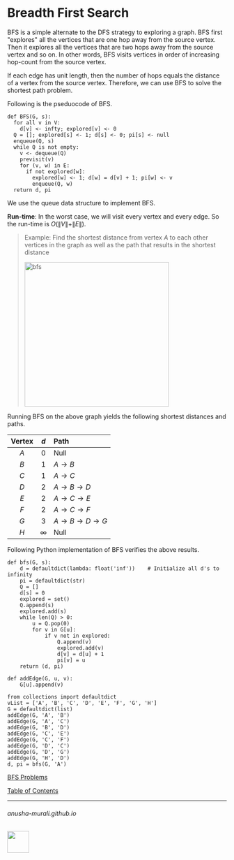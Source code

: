 # Breadth First Search

BFS is a simple alternate to the DFS strategy to exploring a graph. BFS first "explores" all the vertices that are one hop away from the source vertex. Then it explores all the vertices that are two hops away from the source vertex and so on. In other words, BFS visits vertices in order of increasing hop-count from the source vertex. 

If each edge has unit length, then the number of hops equals the distance of a vertex from the source vertex. Therefore, we can use BFS to solve the shortest path problem.

Following is the pseduocode of BFS.

```
def BFS(G, s):
  for all v in V:
    d[v] <- infty; explored[v] <- 0
  Q = []; explored[s] <- 1; d[s] <- 0; pi[s] <- null
  enqueue(Q, s)
  while Q is not empty:
    v <- dequeue(Q)
    previsit(v)
    for (v, w) in E:
      if not explored[w]:
        explored[w] <- 1; d[w] = d[v] + 1; pi[w] <- v
        enqueue(Q, w)
  return d, pi
```

We use the queue data structure to implement BFS.

**Run-time**: In the worst case, we will visit every vertex and every edge. So the run-time is $O(\|V\| + \|E\|)$.

>Example: Find the shortest distance from vertex $A$ to each other vertices in the graph as well as the path that results in the shortest distance
>
><img width="331" alt="bfs" src="https://github.com/user-attachments/assets/77a505cc-7d06-4bb9-84ae-d7bcd0b5b984">

Running BFS on the above graph yields the following shortest distances and paths.

| Vertex | $d$    | Path                                          |
| :--: | :---:  | :---                                          |
| $A$  | 0      | Null                                          |
| $B$  | 1      | $A \rightarrow B$                             |
| $C$  | 1      | $A \rightarrow C$                             |
| $D$  | 2      | $A \rightarrow B \rightarrow D$               |
| $E$  | 2      | $A \rightarrow C \rightarrow E$               |
| $F$  | 2      | $A \rightarrow C \rightarrow F$               |
| $G$  | 3      | $A \rightarrow B \rightarrow D \rightarrow G$ |
| $H$  |$\infty$| Null                                          |

Following Python implementation of BFS verifies the above results.

```
def bfs(G, s):
    d = defaultdict(lambda: float('inf'))    # Initialize all d's to infinity
    pi = defaultdict(str)
    Q = []
    d[s] = 0                                
    explored = set()
    Q.append(s)
    explored.add(s)
    while len(Q) > 0:
        u = Q.pop(0)
        for v in G[u]:
            if v not in explored:
                Q.append(v)
                explored.add(v)
                d[v] = d[u] + 1
                pi[v] = u
    return (d, pi)
                
def addEdge(G, u, v):
    G[u].append(v)

from collections import defaultdict
vList = ['A', 'B', 'C', 'D', 'E', 'F', 'G', 'H']
G = defaultdict(list)
addEdge(G, 'A', 'B')
addEdge(G, 'A', 'C')
addEdge(G, 'B', 'D')
addEdge(G, 'C', 'E')
addEdge(G, 'C', 'F')
addEdge(G, 'D', 'C')
addEdge(G, 'D', 'G')
addEdge(G, 'H', 'D')
d, pi = bfs(G, 'A')
```


[BFS Problems](./bfs_problems.md)

[Table of Contents](./index.md)

* * *
###### anusha-murali.github.io

<img src="https://github.com/anusha-murali/anusha-murali.github.io/assets/111596338/639243aa-2857-4595-a65a-7852762bb002" width="50" height="50"/>
